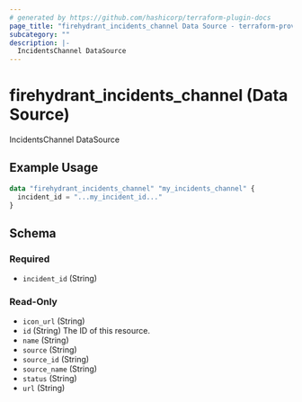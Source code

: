 ```yaml
---
# generated by https://github.com/hashicorp/terraform-plugin-docs
page_title: "firehydrant_incidents_channel Data Source - terraform-provider-firehydrant"
subcategory: ""
description: |-
  IncidentsChannel DataSource
---
```


# firehydrant_incidents_channel (Data Source)

IncidentsChannel DataSource

## Example Usage

```terraform
data "firehydrant_incidents_channel" "my_incidents_channel" {
  incident_id = "...my_incident_id..."
}
```

<!-- schema generated by tfplugindocs -->
## Schema

### Required

- `incident_id` (String)

### Read-Only

- `icon_url` (String)
- `id` (String) The ID of this resource.
- `name` (String)
- `source` (String)
- `source_id` (String)
- `source_name` (String)
- `status` (String)
- `url` (String)
